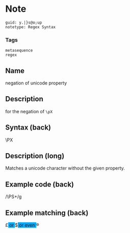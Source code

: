 # Note
```
guid: y.|}s@o;up
notetype: Regex Syntax
```

### Tags
```
metasequence
regex
```

## Name
negation of unicode property

## Description
for the negation of <code>\pX</code>

## Syntax (back)
<div><div>\PX</div></div>

## Description (long)
Matches a unicode character without the given property.

## Example code (back)
/\PS+/g

## Example matching (back)
<div>£<span style="background-color: rgb(0, 170, 255);"> or </span>$<span style="background-color: rgb(0, 170, 255);"> or even </span>®
</div>
